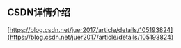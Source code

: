 ## CSDN详情介绍

[https://blog.csdn.net/juer2017/article/details/105193824]{https://blog.csdn.net/juer2017/article/details/105193824}